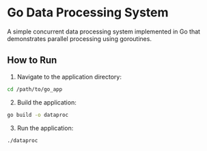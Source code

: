 # Go Data Processing System

A simple concurrent data processing system implemented in Go that demonstrates parallel processing using goroutines.

## How to Run

1. Navigate to the application directory:

```bash
cd /path/to/go_app
```

2. Build the application:

```bash
go build -o dataproc
```

3. Run the application:

```bash
./dataproc
```